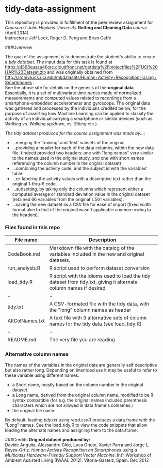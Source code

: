 tidy-data-assignment
====================

This repository is provided in fulfillment of the peer review assignment for  
*Coursera / John Hopkins University* **Getting and Cleaning Data** *course*  (April 2014)   
Instructors:  Jeff Leek, Roger D. Peng and Brian Caffo

###Overview

The goal of the assignment is to demonstrate the student's ability to create a *tidy datatset*.
The input data for this task is found at  
<https://d396qusza40orc.cloudfront.net/getdata%2Fprojectfiles%2FUCI%20HAR%20Dataset.zip> and was originally obtained from  
<http://archive.ics.uci.edu/ml/datasets/Human+Activity+Recognition+Using+Smartphones> .   
See the above site for details on the genesis of the **original data**.  Essentially, it is a set of multivariate time-series made of normalized measurements and computed values related to recordings from a smartphone-embedded accelerometer and gyroscope.  The original data was gathered and processed by the individuals credited below, for the purpose of asserting how Machine Learning can be applied to classify the activity of an individual carrying a smartphone or similar devices (such as *Walking* vs. *Walking up/down*, vs. *Sitting* etc.).

*The tidy dataset produced for the course assignment was made by...*:

* ...merging the 'training' and 'test' subsets of the original
* ...providing a header for each of the data columns, within the new data file.  (Indeed provided two headers: one with "long names" very similar to the names used in the original study, and one with short names referencing the column number in the original dataset)
* ...combining the activity code, and the subject id with the variables' table
* ...re-labeling the activity values with a descriptive text rather than the original 1-thru-6 code.
* ...subsetting, by taking only the columns which represent either a computed average or standard deviation value in the original dataset (retained 66 variables from the original's 561 variables).
* ...saving the new dataset as a CSV file for ease of import (fixed width format akin to that of the original wasn't applicable anymore owing to the headers). 

### Files found in this repo
|File name|Description|
|---------|-----------|
|CodeBook.md| Markdown file with the catalog of the variables included in the new and original datasets.|
|run_analysis.R| R script used to perform dataset conversion |
|load_tidy.R| R script with the idioms used to load the tidy dataset from tidy.txt, giving it alternate column names if desired|
|-|-|
|tidy.txt| A CSV-formated file with the tidy data, with the "long" column names as header|
|AltColNames.txt| A text file with 3 alternative sets of column names for the tidy data (see load_tidy.R)|
|-|-|
|README.md| The very file you are reading|

### Alternative column names
The names of the variables in the original data are generally self descriptive but also rather long. Depending on intentded use it may be useful to refer to these variable using different names:

 * a Short name, mostly based on the column number in the original dataset.
 * a Long name, derived from the original column name, modified to be R-syntax compatible (for e.g. the original names included parenthesis characters which are not allowed in data.frame's colnames.)
 * the original file name.
 
By default, loading *tidy.txt* using  *read.csv()* produces a data.frame with the "Long" names.
See the load_tidy.R to view the code snippets that allow loading the alternate names and assigning them to the data.frame.


###Credits
**Original dataset produced by:**  
Davide Anguita, Alessandro Ghio, Luca Oneto, Xavier Parra and Jorge L. Reyes-Ortiz. 
*Human Activity Recognition on Smartphones using a Multiclass Hardware-Friendly Support Vector Machine*.  Int'l Workshop of Ambient Assisted Living (IWAAL 2012). Vitoria-Gasteiz, Spain. Dec 2012
